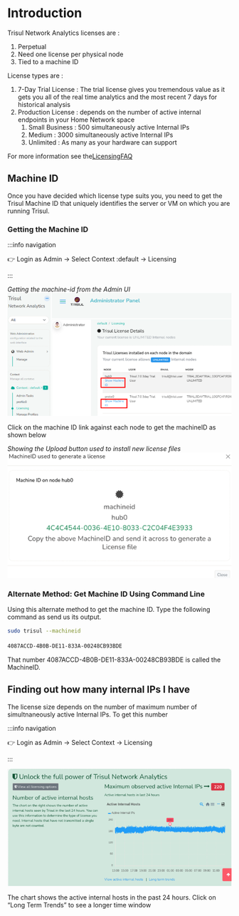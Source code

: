 
# Introduction 

Trisul Network Analytics licenses are :

1. Perpetual
2. Need one license per physical node
3. Tied to a machine ID

License types are :

1. 7-Day Trial License : The trial license gives you tremendous value as it gets you all of the real time analytics and the most recent 7 days for historical analysis
2. Production License : depends on the number of active internal endpoints in your Home Network space
   1. Small Business : 500 simultaneously active Internal IPs
   2. Medium : 3000 simultaneously active Internal IPs
   3. Unlimited : As many as your hardware can support

For more information see the[LicensingFAQ](https://trisul.org/pricing)

## Machine ID

Once you have decided which license type suits you, you need to get the Trisul Machine ID that uniquely identifies the server or VM on which you are running Trisul.

### Getting the Machine ID

:::info navigation

:point_right: Login as Admin → Select Context :default → Licensing

:::

*Getting the machine-id from the Admin UI*  
![](images/machineid.png)

Click on the machine ID link against each node to get the machineID as shown below

*Showing the Upload button used to install new license files*  
![](images/machineid_value.png)

### Alternate Method: Get Machine ID Using Command Line

Using this alternate method to get the machine ID. Type the following command as send us its output.

 ```BASH
sudo trisul --machineid

4087ACCD-4B0B-DE11-833A-00248CB93BDE
```

That number 4087ACCD-4B0B-DE11-833A-00248CB93BDE is called the MachineID.


## Finding out how many internal IPs I have

The license size depends on the number of maximum number of simultnaneously active Internal IPs. To get this number

:::info navigation

:point_right: Login as Admin → Select Context → Licensing

:::

![](images/license.png)

The chart shows the active internal hosts in the past 24 hours. Click on “Long Term Trends” to see a longer time window